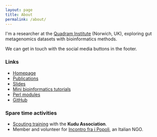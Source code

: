 ```yaml
---
layout: page
title: About
permalink: /about/
---
```


I'm a researcher at the [Quadram Institute](https://quadram.ac.uk) (Norwich, UK), exploring gut metagenomics datasets with bioinformatics methods.

We can get in touch with the social media buttons in the footer.


### Links

* [Homepage](https://telatin.com)
* [Publications](https://scholar.google.com/citations?user=Bua3yncAAAAJ)
* [Slides](https://www.slideshare.net/procionesapiente)
* [Mini bioinformatics tutorials](https://medium.com/@telatin)
* [Perl modules](https://metacpan.org/author/PROCH?sort=[[3,1]])
* [GitHub](https://github.com/telatin/)

### Spare time activities

* [Scouting training](https://scautismo.org/kudu) with the **Kudu Association**. 
* Member and volunteer for [Incontro fra i Popoli](http://www.incontrofraipopoli.it), an Italian NGO.

